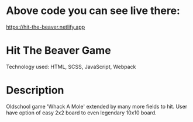 # Above code you can see live there:

https://hit-the-beaver.netlify.app

# Hit The Beaver Game

Technology used:
HTML, SCSS, JavaScript, Webpack

# Description

Oldschool game 'Whack A Mole' extended by many more fields to hit. User have option of easy 2x2 board to even legendary 10x10 board.
